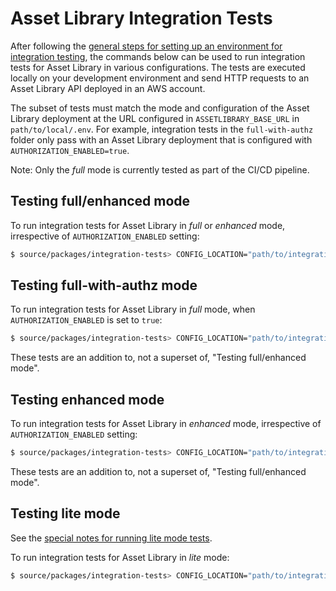 # Asset Library Integration Tests

After following the [general steps for setting up an environment for integration testing](../README.md), the commands below can be used to run integration tests for Asset Library in various configurations.
The tests are executed locally on your development environment and send HTTP requests to an Asset Library API deployed in an AWS account.

The subset of tests must match the mode and configuration of the Asset Library deployment at the URL configured in `ASSETLIBRARY_BASE_URL` in `path/to/local/.env`.
For example, integration tests in the `full-with-authz` folder only pass with an Asset Library deployment that is configured with `AUTHORIZATION_ENABLED=true`.

Note: Only the _full_ mode is currently tested as part of the CI/CD pipeline.

## Testing full/enhanced mode

To run integration tests for Asset Library in _full_ or _enhanced_ mode, irrespective of `AUTHORIZATION_ENABLED` setting:

```sh
$ source/packages/integration-tests> CONFIG_LOCATION="path/to/integrationtest/.env" pnpm run integration-test -- features/assetlibrary/full/*
```

## Testing full-with-authz mode

To run integration tests for Asset Library in _full_ mode, when `AUTHORIZATION_ENABLED` is set to `true`:

```sh
$ source/packages/integration-tests> CONFIG_LOCATION="path/to/integrationtest/.env" npm run integration-test  -- features/assetlibrary/full-with-authz/*
```

These tests are an addition to, not a superset of, "Testing full/enhanced mode".

## Testing enhanced mode

To run integration tests for Asset Library in _enhanced_ mode, irrespective of `AUTHORIZATION_ENABLED` setting:

```sh
$ source/packages/integration-tests> CONFIG_LOCATION="path/to/integrationtest/.env" npm run integration-test  -- features/assetlibrary/full-with-enhancedsearch/*
```

These tests are an addition to, not a superset of, "Testing full/enhanced mode".

## Testing lite mode

See the [special notes for running lite mode tests](lite/README.md).

To run integration tests for Asset Library in _lite_ mode:

```sh
$ source/packages/integration-tests> CONFIG_LOCATION="path/to/integrationtest/.env" npm run integration-test  -- features/assetlibrary/lite/*
```
